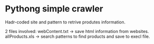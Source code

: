 # Pythong simple crawler

Hadr-coded site and pattern to retrive produtes information.

2 files involved: 
webContent.txt -> save html information from websites.
allProducts.xls -> search patterns to find products and save to execl file.
